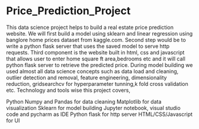 # Price_Prediction_Project
This data science project helps to build a real estate price prediction website. We will first build a model using sklearn and linear regression using 
banglore home prices dataset from kaggle.com. Second step would be to write a python flask server that uses the saved model to serve http requests.
Third component is the website built in html, css and javascript that allows user to enter home square ft area,bedrooms etc and it will call python flask 
server to retrieve the predicted price. During model building we used almost all data science concepts such as data load and cleaning, outlier detection 
and removal, feature engineering, dimensionality reduction, gridsearchcv for hyperparameter tunning,k fold cross validation etc. Technology and tools wise 
this project covers,

Python
Numpy and Pandas for data cleaning
Matplotlib for data visualization
Sklearn for model building
Jupyter notebook, visual studio code and pycharm as IDE
Python flask for http server
HTML/CSS/Javascript for UI
